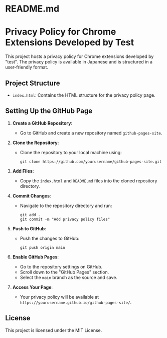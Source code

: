 # README.md

# Privacy Policy for Chrome Extensions Developed by Test

This project hosts a privacy policy for Chrome extensions developed by "test". The privacy policy is available in Japanese and is structured in a user-friendly format.

## Project Structure

- `index.html`: Contains the HTML structure for the privacy policy page.

## Setting Up the GitHub Page

1. **Create a GitHub Repository**: 
   - Go to GitHub and create a new repository named `github-pages-site`.

2. **Clone the Repository**: 
   - Clone the repository to your local machine using:
     ```
     git clone https://github.com/yourusername/github-pages-site.git
     ```

3. **Add Files**: 
   - Copy the `index.html` and `README.md` files into the cloned repository directory.

4. **Commit Changes**: 
   - Navigate to the repository directory and run:
     ```
     git add .
     git commit -m "Add privacy policy files"
     ```

5. **Push to GitHub**: 
   - Push the changes to GitHub:
     ```
     git push origin main
     ```

6. **Enable GitHub Pages**: 
   - Go to the repository settings on GitHub.
   - Scroll down to the "GitHub Pages" section.
   - Select the `main` branch as the source and save.

7. **Access Your Page**: 
   - Your privacy policy will be available at `https://yourusername.github.io/github-pages-site/`.

## License

This project is licensed under the MIT License.